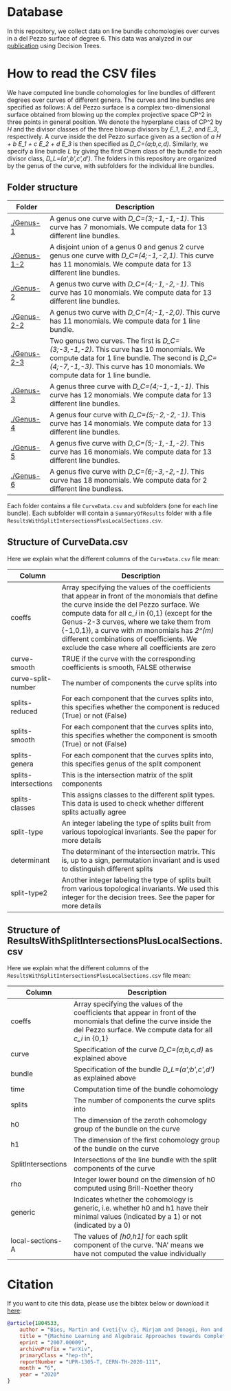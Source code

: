 # Database
In this repository, we collect data on line bundle cohomologies over curves in a del Pezzo surface of degree 6. This data was analyzed in our [publication](https://arxiv.org/abs/2007.00009) using Decision Trees.

# How to read the CSV files
We have computed line bundle cohomologies for line bundles of different degrees over curves of different genera. The curves and line bundles are specified as follows:
A del Pezzo surface is a complex two-dimensional surface obtained from blowing up the complex projective space CP^2 in three points in general position. We denote the hyperplane class of CP^2 by *H* and the divisor classes of the three blowup divisors by *E_1*, *E_2*, and *E_3*, respectively. A curve inside the del Pezzo surface given as a section of *a H + b E_1 + c E_2 + d E_3* is then specified as *D_C=(a;b,c,d)*. Similarly, we specify a line bundle *L* by giving the first Chern class of the bundle for each divisor class, *D_L=(a';b',c',d')*.
The folders in this repository are organized by the genus of the curve, with subfolders for the individual line bundles.

## Folder structure
Folder|Description
------|-----------
[./Genus-1](Genus-1)|A genus one curve with *D_C=(3;-1,-1,-1)*. This curve has 7 monomials. We compute data for 13 different line bundles.
[./Genus-1-2](Genus-1-2)|A disjoint union of a genus 0 and genus 2 curve genus one curve with *D_C=(4;-1,-2,1)*. This curve has 11 monomials. We compute data for 13 different line bundles.
[./Genus-2](Genus-2)|A genus two curve with *D_C=(4;-1,-2,-1)*. This curve has 10 monomials. We compute data for 13 different line bundles.
[./Genus-2-2](Genus-2-2)|A genus two curve with *D_C=(4;-1,-2,0)*. This curve has 11 monomials. We compute data for 1 line bundle.
[./Genus-2-3](Genus-2-3)|Two genus two curves. The first is *D_C=(3;-3,-1,-2)*. This curve has 10 monomials. We compute data for 1 line bundle. The second is *D_C=(4;-7,-1,-3)*. This curve has 10 monomials. We compute data for 1 line bundle.
[./Genus-3](Genus-3)|A genus three curve with *D_C=(4;-1,-1,-1)*. This curve has 12 monomials. We compute data for 13 different line bundles.
[./Genus-4](Genus-4)|A genus four curve with *D_C=(5;-2,-2,-1)*. This curve has 14 monomials. We compute data for 13 different line bundles.
[./Genus-5](Genus-5)|A genus five curve with *D_C=(5;-1,-1,-2)*. This curve has 16 monomials. We compute data for 13 different line bundles.
[./Genus-6](Genus-6)|A genus five curve with *D_C=(6;-3,-2,-1)*. This curve has 18 monomials. We compute data for 2 different line bundless.

Each folder contains a file `CurveData.csv` and subfolders (one for each line bundle). Each subfolder will contain a `SummaryOfResults` folder with a file `ResultsWithSplitIntersectionsPlusLocalSections.csv`.

## Structure of CurveData.csv
Here we explain what the different columns of the `CurveData.csv` file mean:

Column|Description
------|-----------
coeffs|Array specifying the values of the coefficients that appear in front of the monomials that define the curve inside the del Pezzo surface. We compute data for all *c_i* in {0,1} (except for the Genus-2-3 curves, where we take them from {-1,0,1}), a curve with *m* monomials has *2^(m)* different combinations of coefficients. We exclude the case where all coefficients are zero
curve-smooth|TRUE if the curve with the corresponding coefficients is smooth, FALSE otherwise
curve-split-number|The number of components the curve splits into
splits-reduced|For each component that the curves splits into, this specifies whether the component is reduced (True) or not (False)
splits-smooth|For each component that the curves splits into, this specifies whether the component is smooth (True) or not (False)
splits-genera|For each component that the curves splits into, this specifies genus of the split component
splits-intersections|This is the intersection matrix of the split components
splits-classes|This assigns classes to the different split types. This data is used to check whether different splits actually agree
split-type|An integer labeling the type of splits built from various topological invariants. See the paper for more details
determinant|The determinant of the intersection matrix. This is, up to a sign, permutation invariant and is used to distinguish different splits
split-type2|Another integer labeling the type of splits built from various topological invariants. We used this integer for the decision trees. See the paper for more details

## Structure of ResultsWithSplitIntersectionsPlusLocalSections.csv
Here we explain what the different columns of the `ResultsWithSplitIntersectionsPlusLocalSections.csv` file mean:

Column|Description
------|-----------
coeffs|Array specifying the values of the coefficients that appear in front of the monomials that define the curve inside the del Pezzo surface. We compute data for all *c_i* in {0,1} 
curve|Specification of the curve *D_C=(a;b,c,d)* as explained above
bundle|Specification of the bundle *D_L=(a';b',c',d')* as explained above
time|Computation time of the  bundle cohomology
splits|The number of components the curve splits into
h0|The dimension of the zeroth cohomology group of the bundle on the curve
h1|The dimension of the first cohomology group of the bundle on the curve
SplitIntersections|Intersections of the line bundle with the split components of the curve
rho|Integer lower bound on the dimension of h0 computed using Brill-Noether theory
generic|Indicates whether the cohomology is generic, i.e. whether h0 and h1 have their minimal values (indicated by a 1) or not (indicated by a 0)
local-sections-A|The values of *[h0,h1]* for each split component of the curve. 'NA' means we have not computed the value individually

# Citation
If you want to cite this data, please use the bibtex below or download it [here]("./Bies2020.bib"):
```bibtex
@article{1804533,
    author = "Bies, Martin and Cveti{\v c}, Mirjam and Donagi, Ron and Lin, Ling and Liu, Muyang and Ruehle, Fabian",
    title = "{Machine Learning and Algebraic Approaches towards Complete Matter Spectra in 4d F-theory}",
    eprint = "2007.00009",
    archivePrefix = "arXiv",
    primaryClass = "hep-th",
    reportNumber = "UPR-1305-T, CERN-TH-2020-111",
    month = "6",
    year = "2020"
}
```
